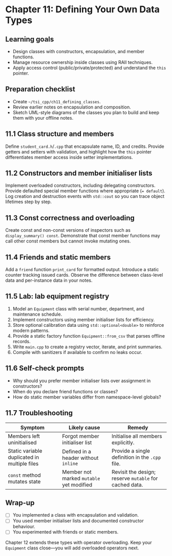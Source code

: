 # Chapter 11: Defining Your Own Data Types

## Learning goals

- Design classes with constructors, encapsulation, and member functions.
- Manage resource ownership inside classes using RAII techniques.
- Apply access control (public/private/protected) and understand the `this` pointer.

## Preparation checklist

- Create `~/tsi_cpp/ch11_defining_classes`.
- Review earlier notes on encapsulation and composition.
- Sketch UML-style diagrams of the classes you plan to build and keep them with your offline notes.

## 11.1 Class structure and members

Define `student_card.h`/`.cpp` that encapsulate name, ID, and credits. Provide getters and setters with validation, and highlight how the `this` pointer differentiates member access inside setter implementations.

## 11.2 Constructors and member initialiser lists

Implement overloaded constructors, including delegating constructors. Provide defaulted special member functions where appropriate (`= default`). Log creation and destruction events with `std::cout` so you can trace object lifetimes step by step.

## 11.3 Const correctness and overloading

Create const and non-const versions of inspectors such as `display_summary() const`. Demonstrate that const member functions may call other const members but cannot invoke mutating ones.

## 11.4 Friends and static members

Add a `friend` function `print_card` for formatted output. Introduce a static counter tracking issued cards. Observe the difference between class-level data and per-instance data in your notes.

## 11.5 Lab: lab equipment registry

1. Model an `Equipment` class with serial number, department, and maintenance schedule.
2. Implement constructors using member initialiser lists for efficiency.
3. Store optional calibration data using `std::optional<double>` to reinforce modern patterns.
4. Provide a static factory function `Equipment::from_csv` that parses offline records.
5. Write `main.cpp` to create a registry vector, iterate, and print summaries.
6. Compile with sanitizers if available to confirm no leaks occur.

## 11.6 Self-check prompts

- Why should you prefer member initialiser lists over assignment in constructors?
- When do you declare friend functions or classes?
- How do static member variables differ from namespace-level globals?

## 11.7 Troubleshooting

| Symptom | Likely cause | Remedy |
| --- | --- | --- |
| Members left uninitialised | Forgot member initialiser list | Initialise all members explicitly. |
| Static variable duplicated in multiple files | Defined in a header without `inline` | Provide a single definition in the `.cpp` file. |
| `const` method mutates state | Member not marked `mutable` yet modified | Revisit the design; reserve `mutable` for cached data. |

## Wrap-up

- [ ] You implemented a class with encapsulation and validation.
- [ ] You used member initialiser lists and documented constructor behaviour.
- [ ] You experimented with friends or static members.

Chapter 12 extends these types with operator overloading. Keep your `Equipment` class close—you will add overloaded operators next.

